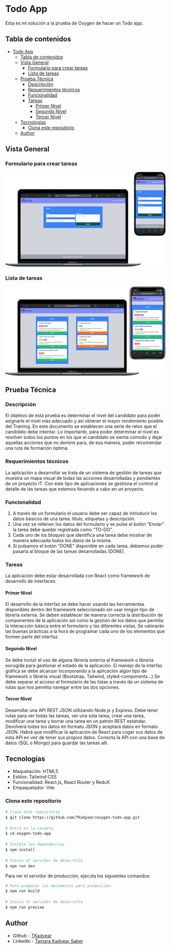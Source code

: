 # Todo App
Esta es mi solución a la prueba de Oxygen de hacer un Todo app.

## Tabla de contenidos
- [Todo App](#todo-app)
  - [Tabla de contenidos](#tabla-de-contenidos)
  - [Vista General](#vista-general)
    - [Formulario para crear tareas](#formulario-para-crear-tareas)
    - [Lista de tareas](#lista-de-tareas)
  - [Prueba Técnica](#prueba-técnica)
    - [Descripción](#descripción)
    - [Requerimientos técnicos](#requerimientos-técnicos)
    - [Funcionalidad](#funcionalidad)
    - [Tareas](#tareas)
      - [Primer Nivel](#primer-nivel)
      - [Segundo Nivel](#segundo-nivel)
      - [Tercer Nivel](#tercer-nivel)
  - [Tecnologías](#tecnologías)
    - [Clona este repositorio](#clona-este-repositorio)
  - [Author](#author)
## Vista General
### Formulario para crear tareas
![Formulario para crear tareas](./public/vista-new-task.png)
### Lista de tareas
![Lista de tareas](./public/vista-all-task.png)
## Prueba Técnica
### Descripción
El objetivo de esta prueba es determinar el nivel del candidato para poder asignarle
el nivel más adecuado y así obtener el mayor rendimiento posible del Training.
En este documento se establecen una serie de retos que el candidato debe intentar.
Lo importante, para poder determinar el nivel es resolver todos los puntos en los que
el candidato se sienta cómodo y dejar aquellas acciones que no domine para, de
esa manera, poder recomendar una ruta de formación óptima.

### Requerimientos técnicos
La aplicación a desarrollar se trata de un sistema de gestión de tareas que muestra
un mapa visual de todas las acciones desarrolladas y pendientes de un proyecto IT.
Con este tipo de aplicaciones se gestiona el control al detalle de las tareas que
estemos llevando a cabo en un proyecto.

### Funcionalidad

1. A través de un formulario el usuario debe ser capaz de introducir los datos básicos de una tarea: título, etiquetas y descripción.
2. Una vez se rellenen los datos del formulario y se pulse el botón “Enviar” la tarea debe quedar registrada como “TO-DO”.
3. Cada uno de los bloques que identifica una tarea debe mostrar de manera  adecuada todos los datos de la misma.
4. Si pulsamos el botón “DONE” disponible en cada tarea, debemos poder pasarla al bloque de las tareas desarrolladas (DONE).

### Tareas
La aplicación debe estar desarrollada con React como framework de desarrollo de
interfaces.

#### Primer Nivel
El desarrollo de la interfaz se debe hacer usando las herramientas disponibles dentro del framework seleccionado sin usar ningún tipo de librería externa.
Se deben establecer de manera correcta la distribución de componentes de la aplicación así como la gestión de los datos que permita la interacción básica entre el formulario y las diferentes vistas.
Se valorarán las buenas prácticas a la hora de programar cada uno de los elementos que formen parte del interfaz.

#### Segundo Nivel
Se debe incluir el uso de alguna librería externa al framework o librería escogida para gestionar el estado de la aplicación.
El manejo de la interfaz gráfica se debe alcanzar incorporando a la aplicación
algún tipo de framework o librería visual (Bootstrap, Tailwind, styled-components...)
Se debe separar el acceso al formulario de las listas a través de un sistema de
rutas que nos permita navegar entre las dos opciones.
#### Tercer Nivel
Desarrollar una API REST JSON utilizando Node.js y Express.
Debe tener rutas para ver todas las tareas, ver una sola tarea, crear una tarea, modificar una tarea y borrar una tarea en un patrón REST estándar. Devolverá
todos los datos en formato JSON y aceptará datos en formato JSON.
Habrá que modificar la aplicación de React para coger sus datos de esta API en vez de tener sus propios datos.
Conecta la API con una base de datos (SQL o Mongo) para guardar las tareas allí.

## Tecnologías
- Maquetación: HTML5
- Estilos: Tailwind CSS
- Funcionalidad: React.js, React Router y ReduX
- Empaquetador: Vite


### Clona este repositorio
```bash
# Clona este repositorio
$ git clone https://github.com/TKadyear/oxygen-todo-app.git

# Entra en la carpeta
$ cd oxygen-todo-app

# Instala las dependencias
$ npm install

# Inicia el servidor de desarrollo
$ npm run dev
```
Para ver el servidor de producción, ejecuta los siguientes comandos:
```bash
# Para preparar los documentos para producción:
$ npm run build

# Inicia el servidor de desarrollo
$ npm run preview
```

## Author
- Github - [TKadyear](https://github.com/TKadyear)
- Linkedin - [Tamara Kadyear Saber](https://www.linkedin.com/in/tamara-kadyear-saber/)

